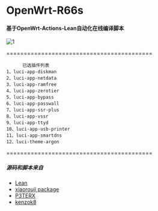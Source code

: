 
# OpenWrt-R66s

#### 基于OpenWrt-Actions-Lean自动化在线编译脚本  

 
![1](https://user-images.githubusercontent.com/83998087/215268469-993b739d-572a-4b74-827f-6b461ea22560.jpg)


==========================================


	      已选插件列表
	1、luci-app-diskman 
	2、luci-app-netdata 
	3、luci-app-ramfree 
	4、luci-app-zerotier 
	5、luci-app-bypass 
	6、luci-app-passwall 
	7、luci-app-ssr-plus 
	8、luci-app-vssr 
	9、luci-app-ttyd 
	10、luci-app-usb-printer 
	11、luci-app-smartdns 
	12、luci-theme-argon 

==========================================


##### 源码和脚本来自

- [Lean](https://github.com/coolsnowwolf/lede)
- [ xiaorouji package](https://github.com/xiaorouji/openwrt-passwall)
- [P3TERX](https://github.com/P3TERX/Actions-OpenWrt)
- [kenzok8](https://github.com/kenzok8/openwrt-packages)
